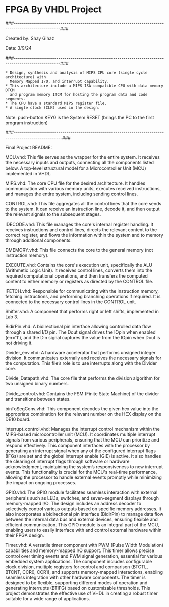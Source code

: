# FPGA By VHDL Project
###-----------------------------------------------------------------------------------------------------###

Created by: Shay Gihaz

Data: 3/9/24

###-----------------------------------------------------------------------------------------------------###

	* Design, synthesis and analysis of MIPS CPU core (single cycle architecture) with
  	  Memory Mapped I/O, and interrupt capability.
	* This architecture include a MIPS ISA compatible CPU with data memory DTCM
	  and program memory ITCM for hosting the program data and code segments. 
	* The CPU have a standard MIPS register file.
	* A single clock (CLK) used in the design.
 
 Note: push-button KEY0 is the System RESET (brings the PC to the first program instruction)
 
###------------------------------------------------------------------------------------------------------###

Final Project README:



MCU.vhd:
This file serves as the wrapper for the entire system. It receives the necessary inputs and outputs, connecting all the components listed below.
A top-level structural model for a Microcontroller Unit (MCU) implemented in VHDL. 


MIPS.vhd:
The core CPU file for the desired architecture. It handles communication with various memory units, executes received instructions, and manages the entire system, including sending control lines.

CONTROL.vhd:
This file aggregates all the control lines that the core sends to the system. It can receive an instruction line, decode it, and then output the relevant signals to the subsequent stages.

IDECODE.vhd:
This file manages the core's internal register handling. It receives instructions and control lines, directs the relevant content to the correct register, and flows the information within the system and to memory through additional components.

DMEMORY.vhd:
This file connects the core to the general memory (not instruction memory).

EXECUTE.vhd:
Contains the core's execution unit, specifically the ALU (Arithmetic Logic Unit). It receives control lines, converts them into the required computational operations, and then transfers the computed content to either memory or registers as directed by the CONTROL file.

IFETCH.vhd:
Responsible for communicating with the instruction memory, fetching instructions, and performing branching operations if required. It is connected to the necessary control lines in the CONTROL unit.

Shifter.vhd:
A component that performs right or left shifts, implemented in Lab 3.

BidirPin.vhd:
A bidirectional pin interface allowing controlled data flow through a shared I/O pin. The Dout signal drives the IOpin when enabled (en='1'), and the Din signal captures the value from the IOpin when Dout is not driving it.

Divider_env.vhd:
A hardware accelerator that performs unsigned integer division. It communicates externally and receives the necessary signals for the computation. This file’s role is to use interrupts along with the Divider core.

Divide_Datapath.vhd:
The core file that performs the division algorithm for two unsigned binary numbers.

Divide_control.vhd:
Contains the FSM (Finite State Machine) of the divider and transitions between states.

binToSegConv.vhd:
This component decodes the given hex value into the appropriate combination for the relevant number on the HEX display on the DE10 board.

interrupt_control.vhd:
Manages the interrupt control mechanism within the MIPS-based microcontroller unit (MCU). It coordinates multiple interrupt signals from various peripherals, ensuring that the MCU can prioritize and respond effectively. This component interfaces with the processor by generating an interrupt signal when any of the configured interrupt flags (IFGs) are set and the global interrupt enable (GIE) is active. It also handles the clearing of interrupt flags through software or hardware acknowledgment, maintaining the system’s responsiveness to new interrupt events. This functionality is crucial for the MCU's real-time performance, allowing the processor to handle external events promptly while minimizing the impact on ongoing processes.

GPIO.vhd:
The GPIO module facilitates seamless interaction with external peripherals such as LEDs, switches, and seven-segment displays through memory-mapped I/O. The design includes an address decoder to selectively control various outputs based on specific memory addresses. It also incorporates a bidirectional pin interface (BidirPin) to manage data flow between the internal data bus and external devices, ensuring flexible and efficient communication. This GPIO module is an integral part of the MCU, enabling users to easily interface with and control external hardware within their FPGA design.

Timer.vhd:
A versatile timer component with PWM (Pulse Width Modulation) capabilities and memory-mapped I/O support. This timer allows precise control over timing events and PWM signal generation, essential for various embedded system applications. The component includes configurable clock division, multiple registers for control and comparison (BTCTL, BTCNT, CCR0, CCR1), and supports memory-mapped interactions, enabling seamless integration with other hardware components. The timer is designed to be flexible, supporting different modes of operation and generating interrupts (BTIFG) based on customizable thresholds. This project demonstrates the effective use of VHDL in creating a robust timer suitable for a wide range of applications.




